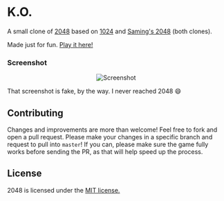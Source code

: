 # K.O.
A small clone of [2048](http://gabrielecirulli.github.io/2048/) based on [1024](https://play.google.com/store/apps/details?id=com.veewo.a1024) and  [Saming's 2048](http://saming.fr/p/2048/) (both clones).

Made just for fun. [Play it here!](https://hjondi.github.io/K.O/)


### Screenshot

<p align="center">
  <img src="https://cloud.githubusercontent.com/assets/1175750/8614312/280e5dc2-26f1-11e5-9f1f-5891c3ca8b26.png" alt="Screenshot"/>
</p>

That screenshot is fake, by the way. I never reached 2048 :smile:

## Contributing
Changes and improvements are more than welcome! Feel free to fork and open a pull request. Please make your changes in a specific branch and request to pull into `master`! If you can, please make sure the game fully works before sending the PR, as that will help speed up the process.


## License
2048 is licensed under the [MIT license.](https://github.com/hjondi/K.O/blob/gh-pages/LICENSE.txt)
